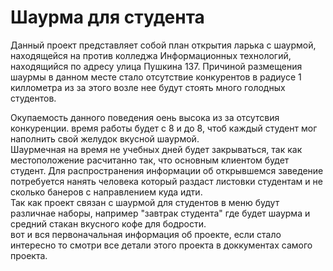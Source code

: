 # Шаурма для студента
Данный проект представляет собой план открытия ларька с шаурмой, находящейся на против колледжа Информационных технологий,
находящийся по адресу улица Пушкина 137.
Причиной размещения шаурмы в данном месте стало отсутствие конкурентов в радиусе 1 киллометра
из за этого возле нее будут стоять много голодных студентов.  

Окупаемость данного поведения оень высока из за отсутсвия конкуренции. время работы будет с 8 и до 8, чтоб каждый студент мог наполнить свой желудок вкусной шаурмой.  
Шаурмечная на время не учебных дней будет закрываться, так как местоположение расчитанно так, что основным клиентом будет студент. Для распространения информации об открывшемся заведение
потребуется нанять человека который раздаст листовки студентам и не сколько банеров с направлением куда идти.  
Так как проект связан с шаурмой для студентов в меню будут различнае наборы, например "завтрак студента" где будет шаурма и средний стакан вкусного кофе для бодрости.  
вот и вся первоначальная информация об проекте, если стало интересно то смотри все детали  этого проекта в доккументах самого проекта.
